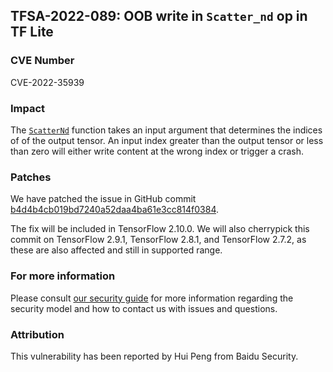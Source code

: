 ## TFSA-2022-089: OOB write in `Scatter_nd` op in TF Lite

### CVE Number
CVE-2022-35939

### Impact
The [`ScatterNd`](https://github.com/tensorflow/tensorflow/blob/266558ac4c1f361e9a178ee9d3f0ce2e648ae499/tensorflow/lite/kernels/internal/reference/reference_ops.h#L659-L698) function takes an input argument that determines the indices of of the output tensor. An input index greater than the output tensor or less than zero will either write content at the wrong index or trigger a crash.

### Patches
We have patched the issue in GitHub commit [b4d4b4cb019bd7240a52daa4ba61e3cc814f0384](https://github.com/tensorflow/tensorflow/commit/b4d4b4cb019bd7240a52daa4ba61e3cc814f0384).

The fix will be included in TensorFlow 2.10.0. We will also cherrypick this commit on TensorFlow 2.9.1, TensorFlow 2.8.1, and TensorFlow 2.7.2, as these are also affected and still in supported range.


### For more information
Please consult [our security guide](https://github.com/tensorflow/tensorflow/blob/master/SECURITY.md) for more information regarding the security model and how to contact us with issues and questions.


### Attribution
This vulnerability has been reported by Hui Peng from Baidu Security.
